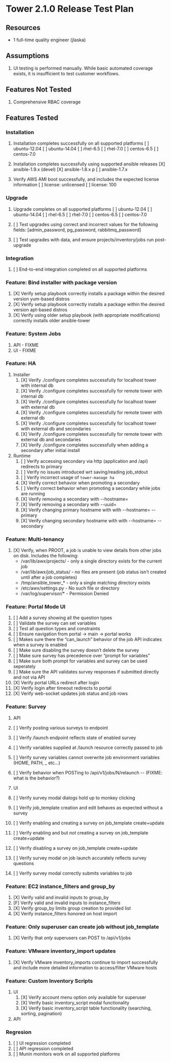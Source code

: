 # Tower 2.1.0 Release Test Plan

## Resources
* 1 full-time quality engineer (jlaska)

## Assumptions
1. UI testing is performed manually.  While basic automated coverage exists, it is insufficient to test customer workflows.

## Features Not Tested
1. Comprehensive RBAC coverage

## Features Tested

### Installation
1. Installation completes successfully on all supported platforms
    [ ] ubuntu-12.04
    [ ] ubuntu-14.04
    [ ] rhel-6.5
    [ ] rhel-7.0
    [ ] centos-6.5
    [ ] centos-7.0

2. Installation completes successfully using supported ansible releases
    [X] ansible-1.9.x (devel)
    [X] ansible-1.8.x
p   [ ] ansible-1.7.x

3. Verify AWS AMI boot successfully, and includes the expected license information
    [ ] license: unlicensed
    [ ] license: 100

### Upgrade
1. Upgrade completes on all supported platforms
    [ ] ubuntu-12.04
    [ ] ubuntu-14.04
    [ ] rhel-6.5
    [ ] rhel-7.0
    [ ] centos-6.5
    [ ] centos-7.0

2. [ ] Test upgrades using correct and incorrect values for the following fields: [admin_password, pg_password, rabbitmq_password]
3. [ ] Test upgrades with data, and ensure projects/inventory/jobs run post-upgrade

### Integration
1. [ ] End-to-end integration completed on all supported platforms

### Feature: Bind installer with package version
1. [X] Verify setup playbook correctly installs a package within the desired version yum-based distros
2. [X] Verify setup playbook correctly installs a package within the desired version apt-based distros
3. [X] Verify using older setup playbook (with appropriate modifications) correctly installs older ansible-tower

### Feature: System Jobs
1. API - FIXME
2. UI - FIXME

### Feature: HA
1. Installer
    1. [X] Verify ./configure completes successfully for localhost tower with internal db
    2. [X] Verify ./configure completes successfully for remote tower with internal db
    3. [X] Verify ./configure completes successfully for localhost tower with external db
    4. [X] Verify ./configure completes successfully for remote tower with external db
    5. [X] Verify ./configure completes successfully for localhost tower with external db and secondaries
    6. [X] Verify ./configure completes successfully for remote tower with external db and secondaries
    7. [X] Verify ./configure completes successfully when adding a secondary after initial install
2. Runtime
    1. [ ] Verify accessing secondary via http (application and /api) redirects to primary
    2. [ ] Verify no issues introduced wrt saving/reading job_stdout
    3. [ ] Verify incorrect usage of `tower-manage ha`
    4. [X] Verify correct behavior when promoting a secondary
    5. [ ] Verify correct behavior when promoting a secondary while jobs are running
    5. [X] Verify removing a secondary with --hostname=<valid>
    5. [X] Verify removing a secondary with --uuid=<valid>
    5. [X] Verify changing primary hostname with with --hostname=<valid> --primary
    5. [X] Verify changing secondary hostname with with --hostname=<valid> --secondary

### Feature: Multi-tenancy
1. [X] Verify, when PROOT, a job is unable to view details from other jobs on disk.  Includes the following:
     - /var/lib/awx/projects/ - only a single directory exists for the current job
     - /var/lib/awx/job_status/ - no files are present (job status isn't created until after a job completes)
     - /tmp/ansible_tower_* - only a single matching directory exists
     - /etc/awx/settings.py - No such file or directory
     - /var/log/supervisor/* - Permission Denied

### Feature: Portal Mode UI
1. [ ] Add a survey showing all the question types
1. [ ] Validate the survey can set variables
1. [ ] Test all question types and constraints
1. [ ] Ensure navigation from portal -> main -> portal works
1. [ ] Makes sure there the “can_launch” behavior of the job API indicates when a survey is enabled
1. [ ] Make sure disabling the survey doesn’t delete the survey
1. [ ] Make sure survey has precedence over “prompt for variables”
1. [ ] Make sure both prompt for variables and survey can be used seperately
1. [ ] Make sure the API validates survey responses if submitted directly and not via API
1. [X] Verify portal URLs redirect after login
1. [X] Verify login after timeout redirects to portal
1. [X] Verify web-socket updates job status and job rows

### Feature: Survey
1. API
  1. [ ] Verify posting various surveys to endpoint
  2. [ ] Verify /launch endpoint reflects state of enabled survey
  3. [ ] Verify variables supplied at /launch resource correctly passed to job
  4. [ ] Verify survey variables cannot overwrite job environment variables (HOME, PATH, _ etc...)
  5. [ ] Verify behavior when POSTing to /api/v1/jobs/N/relaunch -- (FIXME: what is the behavior?)

2. UI
  1. [ ] Verify survey modal dialogs hold up to monkey clicking
  2. [ ] Verify job_template creation and edit behaves as expected without a survey
  2. [ ] Verify enabling and creating a survey on job_template create+update
  3. [ ] Verify enabling and but *not* creating a survey on job_template create+update
  4. [ ] Verify disabling a survey on job_template create+update
  5. [ ] Verify survey modal on job launch accurately reflects survey questions
  6. [ ] Verify survey modal correctly submits variables to job

### Feature: EC2 instance_filters and group_by
1. [X] Verify valid and invalid inputs to group_by
2. [F] Verify valid and invalid inputs to instance_filters
3. [X] Verify group_by limits group creation to provided list
4. [X] Verify instance_filters honored on host import

### Feature: Only superuser can create job without job_template
1. [X] Verify that *only* superusers can POST to /api/v1/jobs

### Feature: VMware inventory_import updates
1. [X] Verify VMware inventory_imports continue to import successfully and include more detailed information to access/filter VMware hosts

### Feature: Custom Inventory Scripts
1. UI
   1. [X] Verify account menu option only available for superuser
   1. [X] Verify basic inventory_script modal functionality
   1. [X] Verify basic inventory_script table functionality (searching, sorting, pagination)
2. API

### Regresion
1. [ ] UI regression completed
2. [ ] API regression completed
3. [ ] Munin monitors work on all supported platforms
